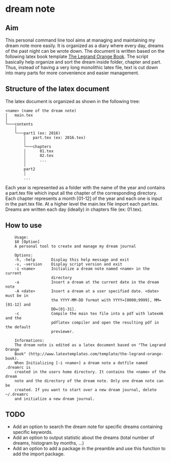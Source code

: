 # dream note

## Aim

This personal command line tool aims at managing and maintaining my dream note
more easily. It is organized as a diary where every day, dreams of the past
night can be wrote down. The document is written based on the following latex
book template [The Legrand Orange
Book](http://www.latextemplates.com/template/the-legrand-orange-book). The
script basically help organize and sort the dream inside folder, chapter and
part. Thus, instead of having a very long monolithic latex file, text is cut
down into many parts for more convenience and easier management.

## Structure of the latex document

The latex document is organized as shown in the following tree:

```
<name> (name of the dream note)
│   main.tex
│
└───contents
    │
    └───part1 (ex: 2016)
        │   part.tex (ex: 2016.tex)
        │
        └───chapters
        │      01.tex
        │      02.tex
        │      ...
        │ 
        part2
        │
        ...
```

Each year is represented as a folder with the name of the year and contains
a part.tex file which input all the chapter of the corresponding directory.
Each chapter represents a month [01-12] of the year and each one is input in
the part.tex file. At a higher level the main.tex file import each part.tex.
Dreams are written each day (ideally) in chapters file (ex: 01.tex).

## How to use


[//]: # (To insert the help from dreamnote file into the readme)
[//]: # (:r! sed -n 19,43p ~/Documents/Dev/dream-note/dreamnote)

```
	Usage:
	$0 [Option]
	A personal tool to create and manage my dream journal
	
	Options:
	-h, -help       Display this help message and exit
	-v, -version    Display script version and exit
	-i <name>       Initialize a dream note named <name> in the current
					directory
	-a              Insert a dream at the current date in the dream note
	-A <date>       Insert a dream at a user specified date. <date> must be in
	                the YYYY-MM-DD format with YYYY=[0000;9999], MM=[01-12] and
	                DD=[01-31].
    -c              Compile the main tex file into a pdf with latexmk and the
                    pdflatex compiler and open the resulting pdf in the default
	                previewer.
	                
	Informations:
	The dream note is edited as a latex document based on "The Legrand Orange
	Book" (http://www.latextemplates.com/template/the-legrand-orange-book).
	When Initializing [-i <name>] a dream note a dotfile named .dreamrc is
	created in the users home directory. It contains the <name> of the dream
	note and the directory of the dream note. Only one dream note can be
	created. If you want to start over a new dream journal, delete ~/.dreamrc
    and initialize a new dream journal.
```

## TODO

* Add an option to search the dream note for specific dreams containing
specific keywords.
* Add an option to output statistic about the dreams (total number of dreams,
histogram by months, ...)
* Add an option to add a package in the preamble and use this function to add 
the import package.
